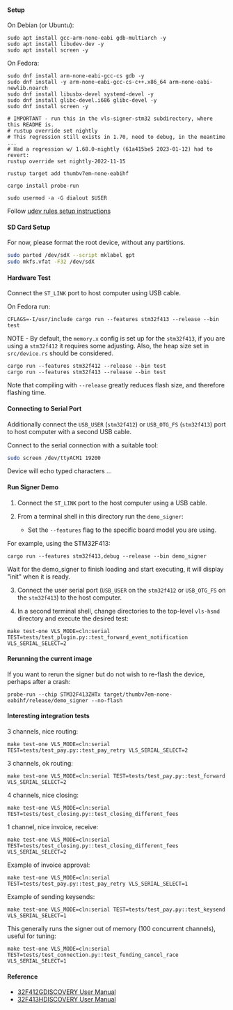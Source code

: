 #### Setup

On Debian (or Ubuntu):
```
sudo apt install gcc-arm-none-eabi gdb-multiarch -y
sudo apt install libudev-dev -y
sudo apt install screen -y
```

On Fedora:
```
sudo dnf install arm-none-eabi-gcc-cs gdb -y
sudo dnf install -y arm-none-eabi-gcc-cs-c++.x86_64 arm-none-eabi-newlib.noarch
sudo dnf install libusbx-devel systemd-devel -y
sudo dnf install glibc-devel.i686 glibc-devel -y
sudo dnf install screen -y
```

```
# IMPORTANT - run this in the vls-signer-stm32 subdirectory, where this README is.
# rustup override set nightly
# This regression still exists in 1.70, need to debug, in the meantime ...
# Had a regression w/ 1.68.0-nightly (61a415be5 2023-01-12) had to revert:
rustup override set nightly-2022-11-15

rustup target add thumbv7em-none-eabihf

cargo install probe-run

sudo usermod -a -G dialout $USER
```

Follow [udev rules setup instructions](https://probe.rs/docs/getting-started/probe-setup/)

#### SD Card Setup

For now, please format the root device, without any partitions.

```sh
sudo parted /dev/sdX --script mklabel gpt
sudo mkfs.vfat -F32 /dev/sdX
```

#### Hardware Test

Connect the `ST_LINK` port to host computer using USB cable.

On Fedora run:
```
CFLAGS=-I/usr/include cargo run --features stm32f413 --release --bin test
```

NOTE - By default, the `memory.x` config is set up for the `stm32f413`, if you are
using a `stm32f412` it requires some adjusting.  Also, the heap size set in
`src/device.rs` should be considered.

```
cargo run --features stm32f412 --release --bin test
cargo run --features stm32f413 --release --bin test
```

Note that compiling with `--release` greatly reduces flash size, and therefore flashing time.

#### Connecting to Serial Port

Additionally connect the `USB_USER` (`stm32f412`) or `USB_OTG_FS`
(`stm32f413`) port to host computer with a second USB cable.

Connect to the serial connection with a suitable tool:
```sh
sudo screen /dev/ttyACM1 19200
```

Device will echo typed characters ...

#### Run Signer Demo

1. Connect the `ST_LINK` port to the host computer using a USB cable.

2. From a terminal shell in this directory run the `demo_signer`:
   - Set the `--features` flag to the specific board model you are using.

For example, using the STM32F413:
```
cargo run --features stm32f413,debug --release --bin demo_signer
```
Wait for the demo_signer to finish loading and start executing, it will display
"init" when it is ready.

3. Connect the user serial port (`USB_USER` on the `stm32f412` or
   `USB_OTG_FS` on the `stm32f413`) to the host computer.

4. In a second terminal shell, change directories to the top-level
   `vls-hsmd` directory and execute the desired test:
```
make test-one VLS_MODE=cln:serial TEST=tests/test_plugin.py::test_forward_event_notification VLS_SERIAL_SELECT=2
```

#### Rerunning the current image

If you want to rerun the signer but do not wish to re-flash the device, perhaps after a crash:
```
probe-run --chip STM32F413ZHTx target/thumbv7em-none-eabihf/release/demo_signer --no-flash
```

#### Interesting integration tests

3 channels, nice routing:
```
make test-one VLS_MODE=cln:serial TEST=tests/test_pay.py::test_pay_retry VLS_SERIAL_SELECT=2
```

3 channels, ok routing:
```
make test-one VLS_MODE=cln:serial TEST=tests/test_pay.py::test_forward VLS_SERIAL_SELECT=2
```

4 channels, nice closing:
```
make test-one VLS_MODE=cln:serial TEST=tests/test_closing.py::test_closing_different_fees
```

1 channel, nice invoice, receive:
```
make test-one VLS_MODE=cln:serial TEST=tests/test_closing.py::test_closing_different_fees VLS_SERIAL_SELECT=2
```

Example of invoice approval:
```
make test-one VLS_MODE=cln:serial TEST=tests/test_pay.py::test_pay_retry VLS_SERIAL_SELECT=1
```

Example of sending keysends:
```
make test-one VLS_MODE=cln:serial TEST=tests/test_pay.py::test_keysend VLS_SERIAL_SELECT=1
```

This generally runs the signer out of memory (100 concurrent channels), useful for tuning:
```
make test-one VLS_MODE=cln:serial TEST=tests/test_connection.py::test_funding_cancel_race VLS_SERIAL_SELECT=1
```

#### Reference

- [32F412GDISCOVERY User Manual](https://www.st.com/resource/en/user_manual/um2032-discovery-kit-with-stm32f412zg-mcu-stmicroelectronics.pdf)
- [32F413HDISCOVERY User Manual](https://www.st.com/resource/en/user_manual/um2135-discovery-kit-with-stm32f413zh-mcu-stmicroelectronics.pdf)
